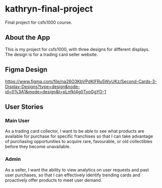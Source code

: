 # kathryn-final-project
Final project for csfs1000 course.

## About the App ##
This is my project for csfs1000, with three designs for different displays. The design is for a trading card seller website. 

## Figma Design ##
https://www.figma.com/file/na26O3KbVPdKlFRu5WyUKz/Second-Cards-3-Display-Designs?type=design&node-id=0%3A1&mode=design&t=pLnfkI4g0TyoGgYO-1

## User Stories ##
### Main User ###
As a trading card collector, I want to be able to see what products are available for purchase for specific franchises so that I can take advantage of purchasing opportunities to acquire rare, favourable, or old collectibles before they become unavailable.

### Admin ###
As a seller, I want the ability to view analytics on user requests and past user purchases, so that I can effectively identify trending cards and proactively offer products to meet user demand.
